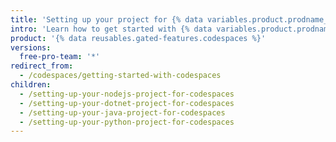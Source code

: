 ```yaml
---
title: 'Setting up your project for {% data variables.product.prodname_codespaces %}'
intro: 'Learn how to get started with {% data variables.product.prodname_codespaces %}, including set up and configuration for specific languages.'
product: '{% data reusables.gated-features.codespaces %}'
versions:
  free-pro-team: '*'
redirect_from:
  - /codespaces/getting-started-with-codespaces
children:
  - /setting-up-your-nodejs-project-for-codespaces
  - /setting-up-your-dotnet-project-for-codespaces
  - /setting-up-your-java-project-for-codespaces
  - /setting-up-your-python-project-for-codespaces
---
```


